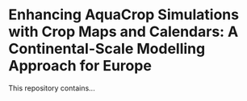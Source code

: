 # Enhancing AquaCrop Simulations with Crop Maps and Calendars: A Continental-Scale Modelling Approach for Europe

This repository contains...
